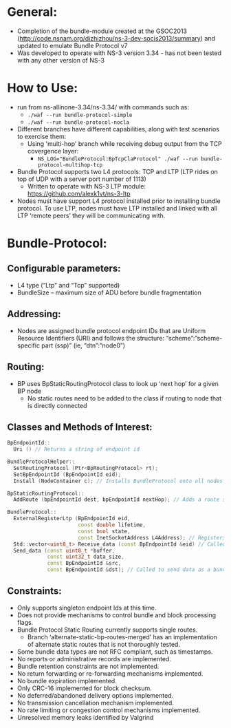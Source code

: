 # General:
- Completion of the bundle-module created at the GSOC2013 (http://code.nsnam.org/dizhizhou/ns-3-dev-socis2013/summary) and updated to emulate Bundle Protocol v7
- Was developed to operate with NS-3 version 3.34 - has not been tested with any other version of NS-3

# How to Use:
- run from ns-allinone-3.34/ns-3.34/ with commands such as: 
  - `./waf --run bundle-protocol-simple`
  - `./waf --run bundle-protocol-nocla`
- Different branches have different capabilities, along with test scenarios to exercise them:
  - Using 'multi-hop' branch while receiving debug output from the TCP covergence layer:
    - `NS_LOG="BundleProtocol:BpTcpClaProtocol" ./waf --run bundle-protocol-multihop-tcp`
- Bundle Protocol supports two L4 protocols: TCP and LTP (LTP rides on top of UDP with a server port number of 1113)
  - Written to operate with NS-3 LTP module: https://github.com/alexk1vt/ns-3-ltp
- Nodes must have support L4 protocol installed prior to installing bundle protocol. To use LTP, nodes must have LTP installed and linked with all LTP ‘remote peers’ they will be communicating with.

# Bundle-Protocol:
## Configurable parameters:
- L4 type (“Ltp” and “Tcp” supported)
- BundleSize – maximum size of ADU before bundle fragmentation

## Addressing:
- Nodes are assigned bundle protocol endpoint IDs that are Uniform Resource Identifiers (URI) and follows the structure:
    “scheme”:”scheme-specific part (ssp)” (ie, “dtn”:”node0”)

## Routing:
- BP uses BpStaticRoutingProtocol class to look up ‘next hop’ for a given BP node
  - No static routes need to be added to the class if routing to node that is directly connected

## Classes and Methods of Interest:
```cpp
BpEndpointId::
  Uri () // Returns a string of endpoint id

BundleProtocolHelper::
  SetRoutingProtocol (Ptr<BpRoutingProtocol> rt);
  SetBpEndpointId (BpEndpointId eid);
  Install (NodeContainer c); // Installs BundleProtocol onto all nodes in the container

BpStaticRoutingProtocol::
  AddRoute (bpEndpointId dest, bpEndpointId nextHop); // Adds a route specifying the next bundle protocol endpoint Id hop in order to reach the given destination endpoint id

BundleProtocol::
  ExternalRegisterLtp (BpEndpointId eid, 
                       const double lifetime, 
                       const bool state, 
                       const InetSocketAddress L4Address); // Registers other nodes to the current node in order to send/receive bundles to/from them
  Std::vector<uint8_t> Receive_data (const BpEndpointId &eid) // Called to receive any bundles addressed to the provided endpoint id
  Send_data (const uint8_t *buffer, 
             const uint32_t data_size, 
             const BpEndpointId &src, 
             const BpEndpointId &dst); // Called to send data as a bundle from the designated source endpoint id to the designated destination endpoint id
```
## Constraints:
- Only supports singleton endpoint Ids at this time.
- Does not provide mechanisms to control bundle and block processing flags.
- Bundle Protocol Static Routing currently supports single routes.
  - Branch ‘alternate-static-bp-routes-merged’ has an implementation of alternate static routes that is not thoroughly tested.
- Some bundle data types are not RFC compliant, such as timestamps.
- No reports or administrative records are implemented.
- Bundle retention constraints are not implemented.
- No return forwarding or re-forwarding mechanisms implemented.
- No bundle expiration implemented.
- Only CRC-16 implemented for block checksum.
- No deferred/abandoned delivery options implemented.
- No transmission cancellation mechanism implemented.
- No rate limiting or congestion control mechanisms implemented.
- Unresolved memory leaks identified by Valgrind
